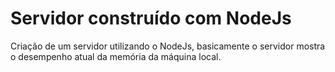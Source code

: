 # Servidor construído com NodeJs
Criação de um servidor utilizando o NodeJs, basicamente o servidor mostra o desempenho atual da memória da máquina local.
